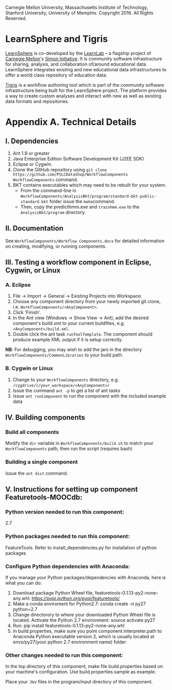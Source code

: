 Carnegie Mellon University, Massachusetts Institute of Technology, Stanford University, University of Memphis.
Copyright 2016. All Rights Reserved.

# LearnSphere and Tigris

[LearnSphere](LearnSphere.org) is co-developed by the [LearnLab](http://learnlab.org) – a flagship project of [Carnegie Mellon](http://cmu.edu)'s [Simon Initiative](https://www.cmu.edu/simon). It is community software infrastructure for sharing, analysis, and collaboration of/around educational data. LearnSphere integrates existing and new educational data infrastructures to offer a world class repository of education data. 

[Tigris](https://pslcdatashop.web.cmu.edu/LearnSphereLogin) is a workflow authoring tool which is part of the community software infrastructure being built for the LearnSphere project. The platform provides a way to create custom analyses and interact with new as well as existing data formats and repositories.

# Appendix A. Technical Details 
## I. Dependencies

1. Ant 1.9 or greater
2. Java Enterprise Edition Software Development Kit (J2EE SDK)
2. Eclipse or Cygwin.
3. Clone the GitHub repository using `git clone https://github.com/PSLCDataShop/WorkflowComponents WorkflowComponents` command.
4. BKT contains executables which may need to be rebuilt for your system.
	- From the command-line in `WorkflowComponents/AnalysisBkt/program/standard-bkt-public-standard-bkt` folder issue the `make`command.
	- Then, copy the predicthmm.exe and `trainhmm.exe` to the `AnalysisBkt/program` directory.


## II. Documentation

See `WorkflowComponents/Workflow Components.docx` for detailed information on creating, modifying, or running components.

## III. Testing a workflow component in Eclipse, Cygwin, or Linux

### A. Eclipse
	
1. File -> Import -> General -> Existing Projects into Workspace.
2. Choose any component directory from your newly imported git clone, i.e. `WorkflowComponents/<AnyComponent>`.
3. Click 'Finish'.
4. In the Ant view (Windows -> Show View -> Ant), add the desired component's build.xml to your current buildfiles, e.g. `<AnyComponent>/build.xml`.
5. Double click the ant task `runToolTemplate`. The component should produce example XML output if it is setup correctly.

**NB**: For debugging, you may wish to add the jars in the directory `WorkflowComponents/CommonLibraries` to your build path.


### B. Cygwin or Linux

1. Change to your `WorkflowComponents` directory, e.g. `/cygdrive/c/your_workspace/<AnyComponent>/`
2. Issue the command `ant -p` to get a list of ant tasks
3. Issue `ant runComponent` to run the component with the included example data


## IV. Building components

### Build all components

Modify the `dir` variable in `WorkflowComponents/build.sh` to match your `WorkflowComponents` path, then run the script (requires bash)

### Building a single component

Issue the `ant dist` command.

## V. Instructions for setting up component Featuretools-MOOCdb:

### Python version needed to run this component:

2.7

### Python packages needed to run this component:

FeatureTools.  Refer to install_dependencies.py for installation of python packages


### Configure Python dependencies with Anaconda:

If you manage your Python packages/dependencies with Anaconda, here is what you can do:
1. Download package Python Wheel file, featuretools-0.1.13-py2-none-any.whl: https://pypi.python.org/pypi/featuretools/ 
2. Make a conda enviroment for Python2.7: conda create -n py27 python=2.7
3. Change directorory to where your downloaded Python Wheel file is located. Activate the Python 2.7 environment: source activate py27
4. Run: pip install featuretools-0.1.13-py2-none-any.whl
5. In build.properties, make sure you point component.interpreter.path to Anaconda Python executable version 2, which is usually located at envs/py27(your python 2.7 environment name) folder 


### Other changes needed to run this component:

In the top directory of this component, make file build.properties based on your machine's configuration. Use build.properties.sample as example.

Place your .tsv files in the program/input directory of this component.

